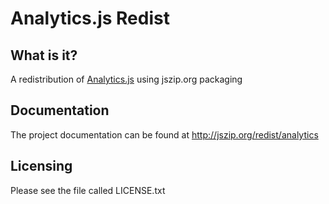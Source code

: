 Analytics.js Redist
==================

What is it?
-----------

A redistribution of [Analytics.js][1] using jszip.org packaging

Documentation
-------------

The project documentation can be found at http://jszip.org/redist/analytics

Licensing
---------

Please see the file called LICENSE.txt

  [1]: http://segmentio.github.com/analytics.js/
